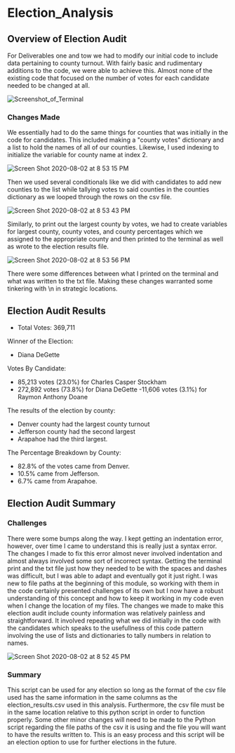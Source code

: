 # Election_Analysis

## Overview of Election Audit
For Deliverables one and tow we had to modify our initial code to include data pertaining to county turnout. With fairly basic and rudimentary additions to the code, we were able to achieve this. Almost none of the existing code that focused on the number of votes for each candidate needed to be changed at all. 

![Screenshot_of_Terminal](https://user-images.githubusercontent.com/66881241/89145499-d3038f00-d505-11ea-96a1-382391c401c9.png)


### Changes Made
We essentially had to do the same things for counties that was initially in the code for candidates. This included making a "county votes" dictionary and a list to hold the names of all of our counties. Likewise, I used indexing to initialize the variable for county name at index 2. 

![Screen Shot 2020-08-02 at 8 53 15 PM](https://user-images.githubusercontent.com/66881241/89144505-d6494b80-d502-11ea-9bd7-d0a1295d9de6.png)

Then we used several conditionals like we did with candidates to add new counties to the list while tallying votes to said counties in the counties dictionary as we looped through the rows on the csv file.

![Screen Shot 2020-08-02 at 8 53 43 PM](https://user-images.githubusercontent.com/66881241/89144466-bc0f6d80-d502-11ea-96db-ce810108c776.png)

Similarly, to print out the largest county by votes, we had to create variables for largest county, county votes, and county percentages which  we assigned to the appropriate county and then printed to the terminal as well as wrote to the election results file.

![Screen Shot 2020-08-02 at 8 53 56 PM](https://user-images.githubusercontent.com/66881241/89144409-8ff3ec80-d502-11ea-93df-89da561457e3.png)

There were some differences between what I printed on the terminal and what was written to the txt file. Making these changes warranted some tinkering with \n in strategic locations.

## Election Audit Results
- Total Votes: 369,711

Winner of the Election:
- Diana DeGette

Votes By Candidate:
- 85,213 votes (23.0%) for Charles Casper Stockham
- 272,892 votes (73.8%) for Diana DeGette
-11,606 votes (3.1%) for Raymon Anthony Doane

The results of the election by county:
* Denver county had the largest county turnout 
* Jefferson county had the second largest
* Arapahoe had the third largest. 

The Percentage Breakdown by County:
- 82.8% of the votes came from Denver. 
- 10.5% came from Jefferson.
- 6.7% came from Arapahoe. 

## Election Audit Summary

### Challenges
There were some bumps along the way. I kept getting an indentation error, however, over time I came to understand this is really just a syntax error. The changes I made to fix this error almost never involved indentation and almost always involved some sort of incorrect syntax. Getting the terminal print and the txt file just how they needed to be with the spaces and dashes was difficult, but I was able to adapt and eventually got it just right. I was new to file paths at the beginning of this module, so working with them in the code certainly presented challenges of its own but I now have a robust understanding of this concept and how to keep it working in my code even when I change the location of my files. The changes we made to make this election audit include county information was relatively painless and straightforward. It involved repeating what we did initially in the code with the candidates which speaks to the usefullness of this code pattern involving the use of lists and dictionaries to tally numbers in relation to names. 

![Screen Shot 2020-08-02 at 8 52 45 PM](https://user-images.githubusercontent.com/66881241/89144535-ebbe7580-d502-11ea-9cac-bc91921a3f2a.png)


### Summary
This script can be used for any election so long as the format of the csv file used has the same information in the same columns as the election_results.csv used in this analysis. Furthermore, the csv file must be in the same location relative to this python script in order to function properly. Some other minor changes will need to be made to the Python script regarding the file paths of the csv it is using and the file you will want to have the results written to. This is an easy process and this script will be an election option to use for further elections in the future.
